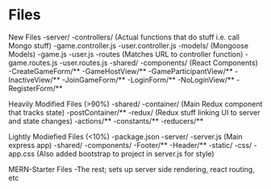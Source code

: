 # Files

New Files
-server/
 -controllers/ (Actual functions that do stuff i.e. call Mongo stuff)
  -game.controller.js
  -user.controller.js
 -models/ (Mongoose Models)
  -game.js
  -user.js
 -routes (Matches URL to controller function)
  -game.routes.js
  -user.routes.js
-shared/
 -components/ (React Components)
  -CreateGameForm/**
  -GameHostView/**
  -GameParticipantView/**
  -InactiveView/**
  -JoinGameForm/**
  -LoginForm/**
  -NoLoginView/**
  -RegisterForm/**
 
Heavily Modified Files (>90%)
-shared/
 -container/ (Main Redux component that tracks state)
  -postContainer/**
 -redux/ (Redux stuff linking UI to server and state changes)
  -actions/**
  -constants/**
  -reducers/**

Lightly Modiefied Files (<10%)
-package.json
-server/
 -server.js (Main express app)
-shared/
 -components/
  -Footer/**
  -Header/**
-static/
 -css/
  -app.css (Also added bootstrap to project in server.js for style)

MERN-Starter Files
-The rest; sets up server side rendering, react routing, etc




